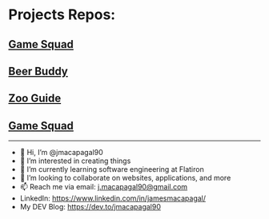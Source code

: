 # Projects Repos:

## [Game Squad](https://github.com/batmanonwheels/game_squad_frontend)
## [Beer Buddy](https://github.com/jmacapagal90/p2-project-beer-buddy)
## [Zoo Guide](https://github.com/jmacapagal90/p3-sinatra-react-project-front-end)
## [Game Squad](https://github.com/batmanonwheels/game_squad_frontend)
---
- 👋 Hi, I’m @jmacapagal90
- 👀 I’m interested in creating things
- 🌱 I’m currently learning software engineering at Flatiron
- 💞️ I’m looking to collaborate on websites, applications, and more
- 📫 Reach me via email: j.macapagal90@gmail.com
- LinkedIn: https://www.linkedin.com/in/jamesmacapagal/
- My DEV Blog: https://dev.to/jmacapagal90

<!---
jmacapagal90/jmacapagal90 is a ✨ special ✨ repository because its `README.md` (this file) appears on your GitHub profile.
You can click the Preview link to take a look at your changes.
--->


